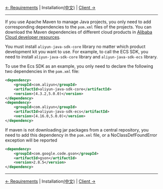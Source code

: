 [← Requirements](0-Requirements-EN.md) | Installation[(中文)](1-Installation-CN.md) | [Client →](2-Client-EN.md)
***

If you use Apache Maven to manage Java projects, you only need to add corresponding dependencies to the `pom.xml` files of the projects. You can download the Maven dependencies of different cloud products in [Alibaba Cloud developer resources](https://help.aliyun.com/learn/developer.html).

You must install `aliyun-java-sdk-core` library no matter which product development kit you want to use. For example, to call the ECS SDK, you need to install `aliyun-java-sdk-core` library  and `aliyun-java-sdk-ecs` library.

To use the Ecs SDK as an example, you only need to declare the following two dependencies in the `pom.xml` file:
```xml
<dependency>
    <groupId>com.aliyun</groupId>
    <artifactId>aliyun-java-sdk-core</artifactId>
    <version>[4.3.2,5.0.0)</version>
</dependency>
<dependency>
    <groupId>com.aliyun</groupId>
    <artifactId>aliyun-java-sdk-ecs</artifactId>
    <version>[4.16.0,5.0.0)</version>
</dependency>
```

If maven is not downloading jar packages from a central repository, you need to add this dependency in the `pom.xml` file, or a NoClassDefFoundError exception will be reported
```xml
<dependency>
    <groupId>com.google.code.gson</groupId>
    <artifactId>gson</artifactId>
    <version>2.8.5</version>
</dependency>
```

***
[← Requirements](0-Requirements-EN.md) | Installation[(中文)](1-Installation-CN.md) | [Client →](2-Client-EN.md)